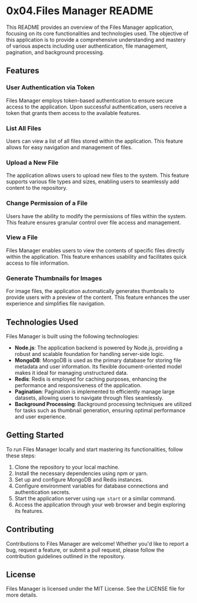 # 0x04.Files Manager README

This README provides an overview of the Files Manager application, focusing on its core functionalities and technologies used. The objective of this application is to provide a comprehensive understanding and mastery of various aspects including user authentication, file management, pagination, and background processing.

## Features

### User Authentication via Token

Files Manager employs token-based authentication to ensure secure access to the application. Upon successful authentication, users receive a token that grants them access to the available features.

### List All Files

Users can view a list of all files stored within the application. This feature allows for easy navigation and management of files.

### Upload a New File

The application allows users to upload new files to the system. This feature supports various file types and sizes, enabling users to seamlessly add content to the repository.

### Change Permission of a File

Users have the ability to modify the permissions of files within the system. This feature ensures granular control over file access and management.

### View a File

Files Manager enables users to view the contents of specific files directly within the application. This feature enhances usability and facilitates quick access to file information.

### Generate Thumbnails for Images

For image files, the application automatically generates thumbnails to provide users with a preview of the content. This feature enhances the user experience and simplifies file navigation.

## Technologies Used

Files Manager is built using the following technologies:

- **Node.js**: The application backend is powered by Node.js, providing a robust and scalable foundation for handling server-side logic.
- **MongoDB**: MongoDB is used as the primary database for storing file metadata and user information. Its flexible document-oriented model makes it ideal for managing unstructured data.
- **Redis**: Redis is employed for caching purposes, enhancing the performance and responsiveness of the application.
- **Pagination**: Pagination is implemented to efficiently manage large datasets, allowing users to navigate through files seamlessly.
- **Background Processing**: Background processing techniques are utilized for tasks such as thumbnail generation, ensuring optimal performance and user experience.

## Getting Started

To run Files Manager locally and start mastering its functionalities, follow these steps:

1. Clone the repository to your local machine.
2. Install the necessary dependencies using npm or yarn.
3. Set up and configure MongoDB and Redis instances.
4. Configure environment variables for database connections and authentication secrets.
5. Start the application server using `npm start` or a similar command.
6. Access the application through your web browser and begin exploring its features.

## Contributing

Contributions to Files Manager are welcome! Whether you'd like to report a bug, request a feature, or submit a pull request, please follow the contribution guidelines outlined in the repository.

## License

Files Manager is licensed under the MIT License. See the LICENSE file for more details.